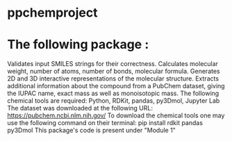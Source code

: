 # ppchemproject
# The following package : 
Validates input SMILES strings for their correctness.
Calculates molecular weight, number of atoms, number of bonds, molecular formula.
Generates 2D and 3D interactive representations of the molecular structure.
Extracts additional information about the compound from a PubChem dataset, giving the IUPAC name, exact mass as well as monoisotopic mass. 
The following chemical tools are required: Python, RDKit, pandas, py3Dmol, Jupyter Lab
The dataset was downloaded at the following URL: https://pubchem.ncbi.nlm.nih.gov/
To download the chemical tools one may use the following command on their terminal: pip install rdkit pandas py3Dmol
This package's code is present under "Module 1"
